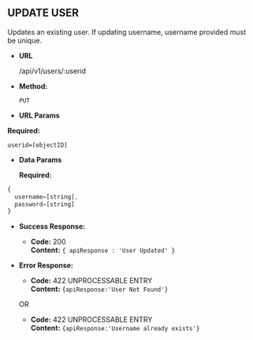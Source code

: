 **UPDATE USER**
----
  Updates an existing user. If updating username, username provided must be unique.

* **URL**

  /api/v1/users/:userid

* **Method:**

  `PUT`

*  **URL Params**

  **Required:**

  `userid=[objectID]`

* **Data Params**

  **Required:**

```javascript
{
  username=[string],
  password=[string]
}
```  

* **Success Response:**

  * **Code:** 200 <br />
    **Content:** `{ apiResponse : 'User Updated' }`

* **Error Response:**

  * **Code:** 422 UNPROCESSABLE ENTRY <br />
  **Content:** `{apiResponse:'User Not Found'}`

  OR

  * **Code:** 422 UNPROCESSABLE ENTRY <br />
    **Content:** `{apiResponse:'Username already exists'}`
